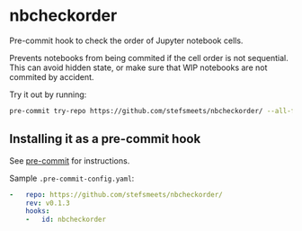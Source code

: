 # nbcheckorder

Pre-commit hook to check the order of Jupyter notebook cells.

Prevents notebooks from being commited if the cell order is not sequential. This can avoid hidden state, or make sure that WIP notebooks are not commited by accident.

Try it out by running:

```bash
pre-commit try-repo https://github.com/stefsmeets/nbcheckorder/ --all-files
```

## Installing it as a pre-commit hook

See [pre-commit](https://github.com/pre-commit/pre-commit) for instructions.

Sample `.pre-commit-config.yaml`:

```yaml
-   repo: https://github.com/stefsmeets/nbcheckorder/
    rev: v0.1.3
    hooks:
    -   id: nbcheckorder
```

